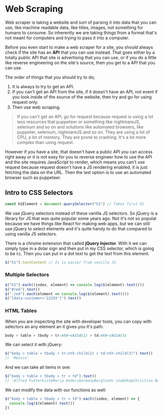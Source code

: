 # Web Scraping

Web scraper is taking a website and sort of parsing it into data that you can use, like machine readable data, like titles, images, not something for humans to consume. So inherently we are taking things from a format that's not meant for computers and trying to pass it into a computer. 

Before you even start to make a web scraper for a site, you should always check if the site has an **API** that you can use instead. That goes either by a totally public API that site is advertising that you can use, or if you do a little like reverse engineering on the site's source, then you get to a API that you can use.  

The order of things that you should try to do;
1. It is always to try to get an API.
2. If you can't get an API from the site, if it doesn't have an API, not event if you look inside of the source of the website, then try and go for using request only. 
3. Then use web scraping.

> If you can't get an API, go for request because request is using a lot less resources that puppeteer or something like nightmareJS, selenium and so on and solutions like automated browsers, like puppeter, selenium, nighmareJS and so on. They are using a lot of CPU, a lot of memory. They are prone to crashing. It's a lot more complex than using request.

However if you have a site, that doesn't have a public API you can access right away or it is not easy for you to reverse engineer how to use the API and the site requires JavaScript to render, which means you can't use request because request doesn't have a JS rendering enabled, it is just fetching the data on the URL. Then the last option is to use an automated browser such as puppeteer.

## Intro to CSS Selectors

```js
const h1Element = document.querySelector("h1") // Takes first h1
```

We use jQuery selectors instead of these vanilla JS selectors. So jQuery is a library for JS that was quite popular some years ago. Not it's not so populat because we have things like React for making web apps, but we can still use jQuery to select elements and it's quite handy to do that compared to using vanilla JS selectors.

There is a chrome extension that called **jQuery Injector**. With it we can simply type in a dolar sign and then put in my CSS selector, which is going to be `h1`. Then you can put in a dot text to get the text from this element.

```js
$("h1").textContent // Is is easier from vanilla JS.
```

### Multiple Selectors

```js
$("h2").each((index, element) => console.log($(element).text()))
$("#red").text()
$(".red").each(element => console.log($(element).text()))
$("[data-customer='22293']").text()
```

### HTML Tables

When you are inspecting the site with developer tools, you can copy with selectors an any element an it gives you it's path.

```css
body > table > tbody > tr:nth-child(2) > td:nth-child(3)
```

We can select it with jQuery:

```js
$("body > table > tbody > tr:nth-child(2) > td:nth-child(3)").text()
// 'Mexico'
```

And we can take all items in one:

```js
$("body > table > tbody > tr > td").text()
// 'Alfred FutterkisteMaria AndersGermanyBerglunds snabbköpChristina BerglundSwedenCentro comercial MoctezumaFrancisco ChangMexicoErnst HandelRoland MendelAustriaIsland TradingHelen BennettUK'
```

We can modify the data with our functions as well:

```js
$("body > table > tbody > tr > td").each((index, element) => {
  console.log($(element).text())
})
```
